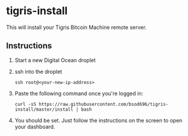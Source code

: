 tigris-install
===============

This will install your Tigris Bitcoin Machine remote server.

Instructions
------------

1. Start a new Digital Ocean droplet

2. ssh into the droplet

    ```
    ssh root@<your-new-ip-address>
    ```

3. Paste the following command once you're logged in:

    ```
    curl -sS https://raw.githubusercontent.com/bsod696/tigris-install/master/install | bash
    ```

4. You should be set. Just follow the instructions on the screen to open your dashboard.
